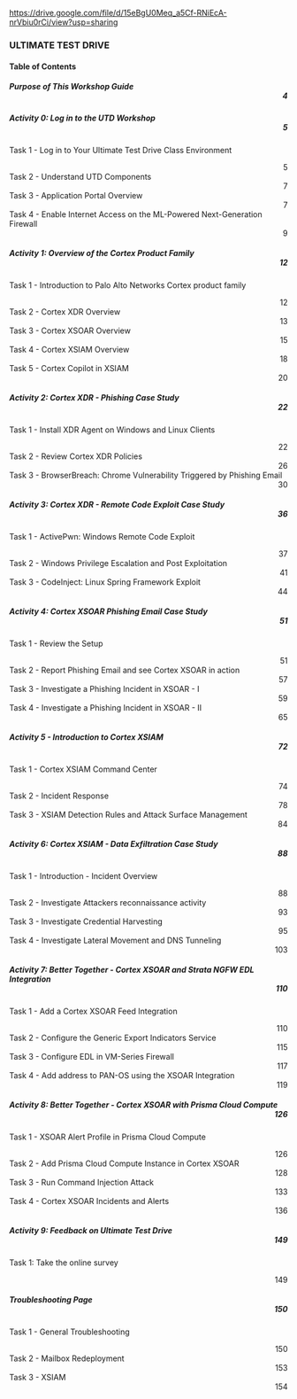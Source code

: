 https://drive.google.com/file/d/15eBgU0Meq_a5Cf-RNiEcA-nrVbiu0rCi/view?usp=sharing

### ULTIMATE TEST DRIVE

#### Table of Contents

##### Purpose of This Workshop Guide <div align="right">4</div>
##### Activity 0: Log in to the UTD Workshop      <div align="right">5</div>
Task 1 - Log in to Your Ultimate Test Drive Class Environment      <div align="right">5</div>
Task 2 - Understand UTD Components      <div align="right">7</div>
Task 3 - Application Portal Overview      <div align="right">7</div>
Task 4 - Enable Internet Access on the ML-Powered Next-Generation Firewall      <div align="right">9</div>

##### Activity 1: Overview of the Cortex Product Family      <div align="right">12</div>
Task 1 - Introduction to Palo Alto Networks Cortex product family      <div align="right">12</div>
Task 2 - Cortex XDR Overview      <div align="right">13</div>
Task 3 - Cortex XSOAR Overview      <div align="right">15</div>
Task 4 - Cortex XSIAM Overview      <div align="right">18</div>
Task 5 - Cortex Copilot in XSIAM      <div align="right">20</div>

##### Activity 2: Cortex XDR - Phishing Case Study      <div align="right">22</div>
Task 1 - Install XDR Agent on Windows and Linux Clients      <div align="right">22</div>
Task 2 - Review Cortex XDR Policies      <div align="right">26</div>
Task 3 - BrowserBreach: Chrome Vulnerability Triggered by Phishing Email      <div align="right">30</div>

##### Activity 3: Cortex XDR - Remote Code Exploit Case Study      <div align="right">36</div>
Task 1 - ActivePwn: Windows Remote Code Exploit      <div align="right">37</div>
Task 2 - Windows Privilege Escalation and Post Exploitation      <div align="right">41</div>
Task 3 - CodeInject: Linux Spring Framework Exploit      <div align="right">44</div>

##### Activity 4: Cortex XSOAR Phishing Email Case Study      <div align="right">51</div>
Task 1 - Review the Setup      <div align="right">51</div>
Task 2 - Report Phishing Email and see Cortex XSOAR in action      <div align="right">57</div>
Task 3 - Investigate a Phishing Incident in XSOAR - I      <div align="right">59</div>
Task 4 - Investigate a Phishing Incident in XSOAR - II      <div align="right">65</div>

##### Activity 5 - Introduction to Cortex XSIAM      <div align="right">72</div>
Task 1 - Cortex XSIAM Command Center      <div align="right">74</div>
Task 2 - Incident Response      <div align="right">78</div>
Task 3 - XSIAM Detection Rules and Attack Surface Management      <div align="right">84</div>

##### Activity 6: Cortex XSIAM - Data Exfiltration Case Study      <div align="right">88</div>
Task 1 - Introduction - Incident Overview      <div align="right">88</div>
Task 2 - Investigate Attackers reconnaissance activity      <div align="right">93</div>
Task 3 - Investigate Credential Harvesting      <div align="right">95</div>
Task 4 - Investigate Lateral Movement and DNS Tunneling      <div align="right">103</div>

##### Activity 7: Better Together - Cortex XSOAR and Strata NGFW EDL Integration      <div align="right">110</div>
Task 1 - Add a Cortex XSOAR Feed Integration      <div align="right">110</div>
Task 2 - Configure the Generic Export Indicators Service  <div align="right">115</div>
Task 3 - Configure EDL in VM-Series Firewall      <div align="right">117</div>
Task 4 - Add address to PAN-OS using the XSOAR Integration      <div align="right">119</div>

##### Activity 8: Better Together - Cortex XSOAR with Prisma Cloud Compute      <div align="right">126</div>
Task 1 - XSOAR Alert Profile in Prisma Cloud Compute      <div align="right">126</div>
Task 2 - Add Prisma Cloud Compute Instance in Cortex XSOAR      <div align="right">128</div>
Task 3 - Run Command Injection Attack      <div align="right">133</div>
Task 4 - Cortex XSOAR Incidents and Alerts      <div align="right">136</div>

##### Activity 9: Feedback on Ultimate Test Drive      <div align="right">149</div>
Task 1: Take the online survey      <div align="right">149</div>

##### Troubleshooting Page      <div align="right">150</div>
Task 1 - General Troubleshooting      <div align="right">150</div>
Task 2 - Mailbox Redeployment      <div align="right">153</div>
Task 3 - XSIAM      <div align="right">154</div>
